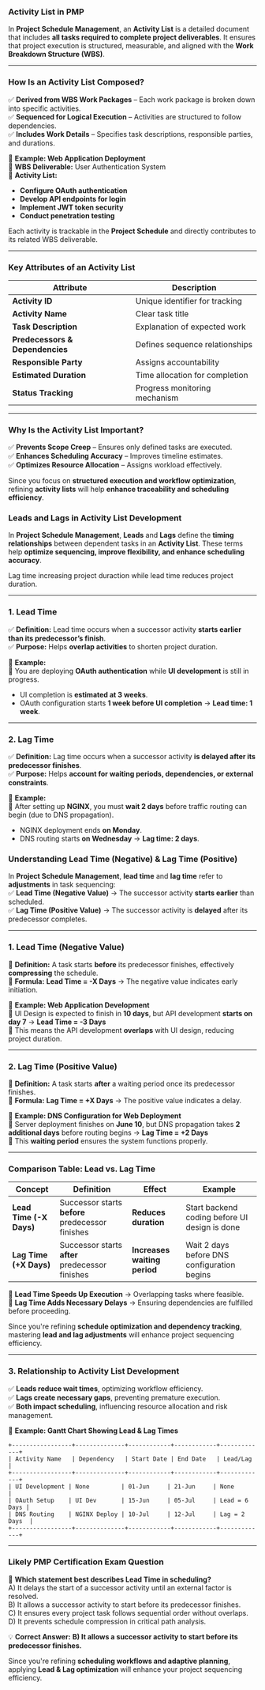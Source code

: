 ### **Activity List in PMP**

In **Project Schedule Management**, an **Activity List** is a detailed document that includes **all tasks required to complete project deliverables**. It ensures that project execution is structured, measurable, and aligned with the **Work Breakdown Structure (WBS)**.

---

### **How Is an Activity List Composed?**

✅ **Derived from WBS Work Packages** – Each work package is broken down into specific activities.  
✅ **Sequenced for Logical Execution** – Activities are structured to follow dependencies.  
✅ **Includes Work Details** – Specifies task descriptions, responsible parties, and durations.

📌 **Example: Web Application Deployment**  
🔹 **WBS Deliverable:** User Authentication System  
🔹 **Activity List:**

- **Configure OAuth authentication**
- **Develop API endpoints for login**
- **Implement JWT token security**
- **Conduct penetration testing**

Each activity is trackable in the **Project Schedule** and directly contributes to its related WBS deliverable.

---

### **Key Attributes of an Activity List**

| **Attribute**                   | **Description**                |
| ------------------------------- | ------------------------------ |
| **Activity ID**                 | Unique identifier for tracking |
| **Activity Name**               | Clear task title               |
| **Task Description**            | Explanation of expected work   |
| **Predecessors & Dependencies** | Defines sequence relationships |
| **Responsible Party**           | Assigns accountability         |
| **Estimated Duration**          | Time allocation for completion |
| **Status Tracking**             | Progress monitoring mechanism  |

---

### **Why Is the Activity List Important?**

✅ **Prevents Scope Creep** – Ensures only defined tasks are executed.  
✅ **Enhances Scheduling Accuracy** – Improves timeline estimates.  
✅ **Optimizes Resource Allocation** – Assigns workload effectively.

Since you focus on **structured execution and workflow optimization**, refining **activity lists** will help **enhance traceability and scheduling efficiency**.

### **Leads and Lags in Activity List Development**

In **Project Schedule Management**, **Leads** and **Lags** define the **timing relationships** between dependent tasks in an **Activity List**. These terms help **optimize sequencing, improve flexibility, and enhance scheduling accuracy**.

Lag time increasing project duraction while lead time reduces project duration.

---

### **1. Lead Time**

✅ **Definition:** Lead time occurs when a successor activity **starts earlier than its predecessor’s finish**.  
✅ **Purpose:** Helps **overlap activities** to shorten project duration.

📌 **Example:**  
🔹 You are deploying **OAuth authentication** while **UI development** is still in progress.

- UI completion is **estimated at 3 weeks**.
- OAuth configuration starts **1 week before UI completion** → **Lead time: 1 week**.

---

### **2. Lag Time**

✅ **Definition:** Lag time occurs when a successor activity **is delayed after its predecessor finishes**.  
✅ **Purpose:** Helps **account for waiting periods, dependencies, or external constraints**.

📌 **Example:**  
🔹 After setting up **NGINX**, you must **wait 2 days** before traffic routing can begin (due to DNS propagation).

- NGINX deployment ends **on Monday**.
- DNS routing starts **on Wednesday** → **Lag time: 2 days**.

### **Understanding Lead Time (Negative) & Lag Time (Positive)**

In **Project Schedule Management**, **lead time** and **lag time** refer to **adjustments** in task sequencing:  
✅ **Lead Time (Negative Value)** → The successor activity **starts earlier** than scheduled.  
✅ **Lag Time (Positive Value)** → The successor activity is **delayed** after its predecessor completes.

---

### **1. Lead Time (Negative Value)**

📌 **Definition:** A task starts **before** its predecessor finishes, effectively **compressing** the schedule.  
📌 **Formula:** **Lead Time = -X Days** → The negative value indicates early initiation.

📌 **Example: Web Application Development**  
🔹 UI Design is expected to finish in **10 days**, but API development **starts on day 7** → **Lead Time = -3 Days**  
🔹 This means the API development **overlaps** with UI design, reducing project duration.

---

### **2. Lag Time (Positive Value)**

📌 **Definition:** A task starts **after** a waiting period once its predecessor finishes.  
📌 **Formula:** **Lag Time = +X Days** → The positive value indicates a delay.

📌 **Example: DNS Configuration for Web Deployment**  
🔹 Server deployment finishes on **June 10**, but DNS propagation takes **2 additional days** before routing begins → **Lag Time = +2 Days**  
🔹 This **waiting period** ensures the system functions properly.

---

### **Comparison Table: Lead vs. Lag Time**

| **Concept**             | **Definition**                                   | **Effect**                   | **Example**                                   |
| ----------------------- | ------------------------------------------------ | ---------------------------- | --------------------------------------------- |
| **Lead Time (-X Days)** | Successor starts **before** predecessor finishes | **Reduces duration**         | Start backend coding before UI design is done |
| **Lag Time (+X Days)**  | Successor starts **after** predecessor finishes  | **Increases waiting period** | Wait 2 days before DNS configuration begins   |

🔹 **Lead Time Speeds Up Execution** → Overlapping tasks where feasible.  
🔹 **Lag Time Adds Necessary Delays** → Ensuring dependencies are fulfilled before proceeding.

Since you're refining **schedule optimization and dependency tracking**, mastering **lead and lag adjustments** will enhance project sequencing efficiency.

---

### **3. Relationship to Activity List Development**

✅ **Leads reduce wait times**, optimizing workflow efficiency.  
✅ **Lags create necessary gaps**, preventing premature execution.  
✅ **Both impact scheduling**, influencing resource allocation and risk management.

📌 **Example: Gantt Chart Showing Lead & Lag Times**

```plaintext
+-----------------+--------------+------------+------------+-------------+
| Activity Name   | Dependency   | Start Date | End Date   | Lead/Lag    |
+-----------------+--------------+------------+------------+-------------+
| UI Development | None         | 01-Jun     | 21-Jun     | None        |
| OAuth Setup    | UI Dev       | 15-Jun     | 05-Jul     | Lead = 6 Days |
| DNS Routing    | NGINX Deploy | 10-Jul     | 12-Jul     | Lag = 2 Days  |
+-----------------+--------------+------------+------------+-------------+
```

---

### **Likely PMP Certification Exam Question**

📌 **Which statement best describes Lead Time in scheduling?**  
A) It delays the start of a successor activity until an external factor is resolved.  
B) It allows a successor activity to start before its predecessor finishes.  
C) It ensures every project task follows sequential order without overlaps.  
D) It prevents schedule compression in critical path analysis.

💡 **Correct Answer:** **B) It allows a successor activity to start before its predecessor finishes.**

Since you're refining **scheduling workflows and adaptive planning**, applying **Lead & Lag optimization** will enhance your project sequencing efficiency.
